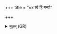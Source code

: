 +++
title = "०४ त्वं हि मन्यो"

+++
<details><summary>मूलम् (GR)</summary>

त्वं हि मन्यो अभिभूत्योजाः  
स्वयम्भूर् भामो अभिमातिषाहः ।  
विश्वचर्षणिः सहुरिः सहीयाꣳ  
अस्मास्व् ओजः पृतनासु धेहि ॥
</details>